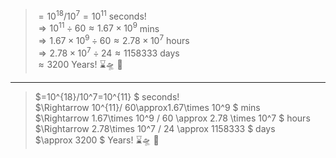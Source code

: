 
> $= 10^{18} / 10^7 = 10^{11}$ seconds!
> <br> $\Rightarrow 10^{11} \div 60 \approx 1.67 \times 10^9$ mins
> <br> $\Rightarrow 1.67 \times 10^9 \div 60 \approx 2.78 \times 10^7$ hours
> <br> $\Rightarrow 2.78 \times 10^7 \div 24 \approx 1158333$ days
> <br> $\approx 3200$ Years! ⌛🛸 🤣

---

> $=10^{18}/10^7=10^{11} $ seconds!
> <br>$\Rightarrow 10^{11}/ 60\approx1.67\times 10^9 $ mins
> <br>$\Rightarrow 1.67\times 10^9 / 60 \approx 2.78 \times 10^7 $ hours
> <br> $\Rightarrow 2.78\times 10^7 / 24 \approx 1158333 $ days
> <br> $\approx 3200 $ Years! ⌛🛸 🤣
